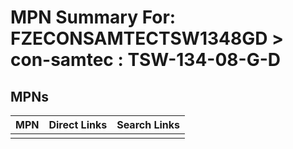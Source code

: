 



# MPN Summary For: FZECONSAMTECTSW1348GD > con-samtec : TSW-134-08-G-D

## MPNs
  

|MPN|Direct Links|Search Links|
| :--- | :--- | :--- |
||||
